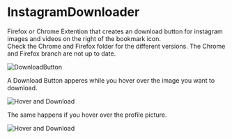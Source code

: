 # InstagramDownloader

Firefox or Chrome Extention that creates an download button for instagram images and videos on the right of the bookmark icon.  
Check the Chrome and Firefox folder for the different versions. The Chrome and Firefox branch are not up to date. 

![DownloadButton](https://i.imgur.com/IG7Im8F.jpg)

A Download Button apperes while you hover over the image you want to download.

![Hover and Download](https://i.imgur.com/ZFA6ct0.jpg)


The same happens if you hover over the profile picture.

![Hover and Download](https://i.imgur.com/axnMJgD.png)
